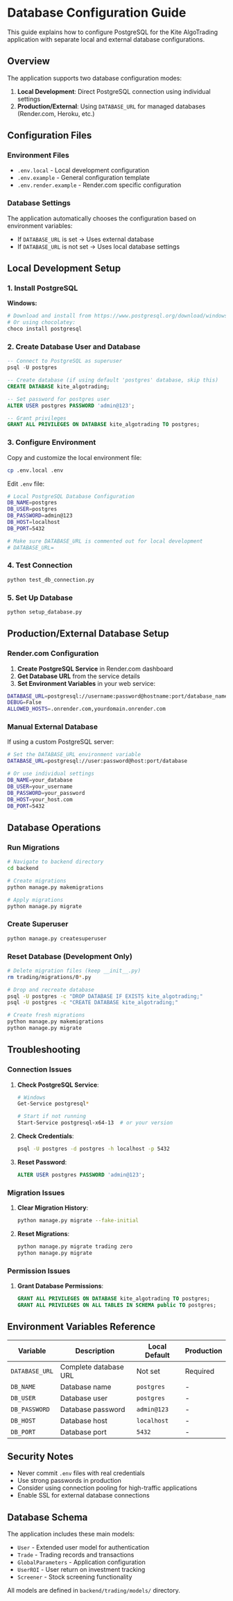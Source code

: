 # Database Configuration Guide

This guide explains how to configure PostgreSQL for the Kite AlgoTrading application with separate local and external database configurations.

## Overview

The application supports two database configuration modes:

1. **Local Development**: Direct PostgreSQL connection using individual settings
2. **Production/External**: Using `DATABASE_URL` for managed databases (Render.com, Heroku, etc.)

## Configuration Files

### Environment Files

- `.env.local` - Local development configuration
- `.env.example` - General configuration template
- `.env.render.example` - Render.com specific configuration

### Database Settings

The application automatically chooses the configuration based on environment variables:

- If `DATABASE_URL` is set → Uses external database
- If `DATABASE_URL` is not set → Uses local database settings

## Local Development Setup

### 1. Install PostgreSQL

**Windows:**
```powershell
# Download and install from https://www.postgresql.org/download/windows/
# Or using chocolatey:
choco install postgresql
```

### 2. Create Database User and Database

```sql
-- Connect to PostgreSQL as superuser
psql -U postgres

-- Create database (if using default 'postgres' database, skip this)
CREATE DATABASE kite_algotrading;

-- Set password for postgres user
ALTER USER postgres PASSWORD 'admin@123';

-- Grant privileges
GRANT ALL PRIVILEGES ON DATABASE kite_algotrading TO postgres;
```

### 3. Configure Environment

Copy and customize the local environment file:

```bash
cp .env.local .env
```

Edit `.env` file:
```bash
# Local PostgreSQL Database Configuration
DB_NAME=postgres
DB_USER=postgres
DB_PASSWORD=admin@123
DB_HOST=localhost
DB_PORT=5432

# Make sure DATABASE_URL is commented out for local development
# DATABASE_URL=
```

### 4. Test Connection

```bash
python test_db_connection.py
```

### 5. Set Up Database

```bash
python setup_database.py
```

## Production/External Database Setup

### Render.com Configuration

1. **Create PostgreSQL Service** in Render.com dashboard
2. **Get Database URL** from the service details
3. **Set Environment Variables** in your web service:

```bash
DATABASE_URL=postgresql://username:password@hostname:port/database_name
DEBUG=False
ALLOWED_HOSTS=.onrender.com,yourdomain.onrender.com
```

### Manual External Database

If using a custom PostgreSQL server:

```bash
# Set the DATABASE_URL environment variable
DATABASE_URL=postgresql://user:password@host:port/database

# Or use individual settings
DB_NAME=your_database
DB_USER=your_username
DB_PASSWORD=your_password
DB_HOST=your_host.com
DB_PORT=5432
```

## Database Operations

### Run Migrations

```bash
# Navigate to backend directory
cd backend

# Create migrations
python manage.py makemigrations

# Apply migrations
python manage.py migrate
```

### Create Superuser

```bash
python manage.py createsuperuser
```

### Reset Database (Development Only)

```bash
# Delete migration files (keep __init__.py)
rm trading/migrations/0*.py

# Drop and recreate database
psql -U postgres -c "DROP DATABASE IF EXISTS kite_algotrading;"
psql -U postgres -c "CREATE DATABASE kite_algotrading;"

# Create fresh migrations
python manage.py makemigrations
python manage.py migrate
```

## Troubleshooting

### Connection Issues

1. **Check PostgreSQL Service**:
   ```bash
   # Windows
   Get-Service postgresql*
   
   # Start if not running
   Start-Service postgresql-x64-13  # or your version
   ```

2. **Check Credentials**:
   ```bash
   psql -U postgres -d postgres -h localhost -p 5432
   ```

3. **Reset Password**:
   ```sql
   ALTER USER postgres PASSWORD 'admin@123';
   ```

### Migration Issues

1. **Clear Migration History**:
   ```bash
   python manage.py migrate --fake-initial
   ```

2. **Reset Migrations**:
   ```bash
   python manage.py migrate trading zero
   python manage.py migrate
   ```

### Permission Issues

1. **Grant Database Permissions**:
   ```sql
   GRANT ALL PRIVILEGES ON DATABASE kite_algotrading TO postgres;
   GRANT ALL PRIVILEGES ON ALL TABLES IN SCHEMA public TO postgres;
   ```

## Environment Variables Reference

| Variable | Description | Local Default | Production |
|----------|-------------|---------------|------------|
| `DATABASE_URL` | Complete database URL | Not set | Required |
| `DB_NAME` | Database name | `postgres` | - |
| `DB_USER` | Database user | `postgres` | - |
| `DB_PASSWORD` | Database password | `admin@123` | - |
| `DB_HOST` | Database host | `localhost` | - |
| `DB_PORT` | Database port | `5432` | - |

## Security Notes

- Never commit `.env` files with real credentials
- Use strong passwords in production
- Consider using connection pooling for high-traffic applications
- Enable SSL for external database connections

## Database Schema

The application includes these main models:

- `User` - Extended user model for authentication
- `Trade` - Trading records and transactions
- `GlobalParameters` - Application configuration
- `UserROI` - User return on investment tracking
- `Screener` - Stock screening functionality

All models are defined in `backend/trading/models/` directory.
